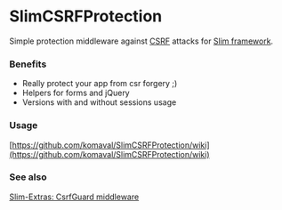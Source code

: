SlimCSRFProtection
==================

Simple protection middleware against [CSRF](http://en.wikipedia.org/wiki/Cross-site_request_forgery) 
attacks for [Slim framework](http://www.slimframework.com). 

### Benefits

* Really protect your app from csr forgery ;)
* Helpers for forms and jQuery
* Versions with and without sessions usage

### Usage

[https://github.com/komaval/SlimCSRFProtection/wiki](https://github.com/komaval/SlimCSRFProtection/wiki)

### See also

[Slim-Extras: CsrfGuard middleware](https://github.com/codeguy/Slim-Extras/tree/master/Middleware)